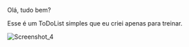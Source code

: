 Olá, tudo bem?

Esse é um ToDoList simples que eu criei apenas para treinar.

![Screenshot_4](https://user-images.githubusercontent.com/68878579/180320744-3cca6200-15da-493d-899d-5629f23ce072.png)
